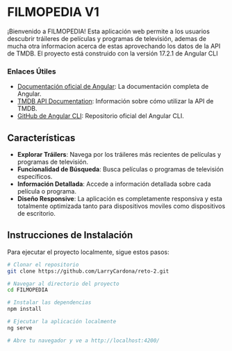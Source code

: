 # FILMOPEDIA V1

¡Bienvenido a FILMOPEDIA! Esta aplicación web permite a los usuarios descubrir tráileres de películas y programas de televisión, ademas de mucha otra informacion acerca de estas aprovechando los datos de la API de TMDB. El proyecto está construido con la versión 17.2.1 de Angular CLI 

### Enlaces Útiles

- [Documentación oficial de Angular](https://angular.io/docs): La documentación completa de Angular.
- [TMDB API Documentation](https://www.themoviedb.org/documentation/api): Información sobre cómo utilizar la API de TMDB.
- [GitHub de Angular CLI](https://github.com/angular/angular-cli): Repositorio oficial del Angular CLI.

## Características

- **Explorar Tráilers**: Navega por los tráileres más recientes de películas y programas de televisión.
- **Funcionalidad de Búsqueda**: Busca películas o programas de televisión específicos.
- **Información Detallada**: Accede a información detallada sobre cada película o programa.
- **Diseño Responsive**: La aplicación es completamente responsiva y esta totalmente optimizada tanto para dispositivos moviles como dispositivos de escritorio.

## Instrucciones de Instalación

Para ejecutar el proyecto localmente, sigue estos pasos:

```bash
# Clonar el repositorio
git clone https://github.com/LarryCardona/reto-2.git

# Navegar al directorio del proyecto
cd FILMOPEDIA

# Instalar las dependencias
npm install

# Ejecutar la aplicación localmente
ng serve

# Abre tu navegador y ve a http://localhost:4200/
